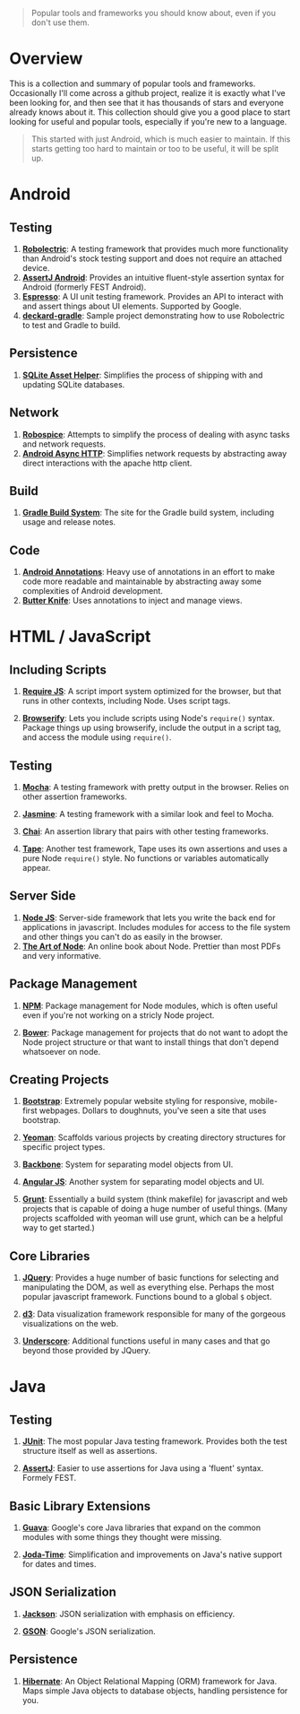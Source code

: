 > Popular tools and frameworks you should know about, even if you don't use
them.

# Overview

This is a collection and summary of popular tools and frameworks. Occasionally
I'll come across a github project, realize it is exactly what I've been looking
for, and then see that it has thousands of stars and everyone already knows
about it. This collection should give you a good place to start looking for
useful and popular tools, especially if you're new to a language.

> This started with just Android, which is much easier to maintain. If this
starts getting too hard to maintain or too to be useful, it will be split up.


# Android

## Testing

1. [**Robolectric**](https://github.com/robolectric/robolectric): A testing
framework that provides much more functionality than Android's stock testing
support and does not require an attached device.
1. [**AssertJ Android**](https://github.com/square/assertj-android): Provides an
intuitive fluent-style assertion syntax for Android (formerly FEST Android).
1. [**Espresso**](https://code.google.com/p/android-test-kit/wiki/Espresso): A
UI unit testing framework. Provides an API to interact
with and assert things about UI elements. Supported by Google.
1. [**deckard-gradle**](https://github.com/robolectric/deckard-gradle): Sample
project demonstrating how to use Robolectric to test and Gradle to build.

## Persistence

1. [**SQLite Asset Helper**](https://github.com/jgilfelt/android-sqlite-asset-helper):
Simplifies the process of shipping with and updating SQLite databases.

## Network

1. [**Robospice**](https://github.com/stephanenicolas/robospice): Attempts to
simplify the process of dealing with async tasks and network requests.
1. [**Android Async HTTP**](https://github.com/loopj/android-async-http):
Simplifies network requests by abstracting away direct interactions with the
apache http client.

## Build

1. [**Gradle Build System**](http://tools.android.com/tech-docs/new-build-system):
The site for the Gradle build system, including usage and release notes.

## Code

1. [**Android Annotations**](https://github.com/excilys/androidannotations/wiki):
Heavy use of annotations in an effort to make code more readable and
maintainable by abstracting away some complexities of Android development.
1. [**Butter Knife**](https://github.com/JakeWharton/butterknife):
Uses annotations to inject and manage views.

# HTML / JavaScript

## Including Scripts

1. [**Require JS**](http://requirejs.org/): A script import system optimized
for the browser, but that runs in other contexts, including Node. Uses script
tags.

1. [**Browserify**](http://browserify.org/): Lets you include scripts using
Node's `require()` syntax. Package things up using browserify, include the
output in a script tag, and access the module using `require()`.

## Testing

1. [**Mocha**](http://visionmedia.github.io/mocha/): A testing framework with
pretty output in the browser. Relies on other assertion frameworks.

1. [**Jasmine**](http://jasmine.github.io/2.0/introduction.html): A testing
framework with a similar look and feel to Mocha.

1. [**Chai**](http://chaijs.com/): An assertion library that pairs with other
testing frameworks.

1. [**Tape**](https://github.com/substack/tape): Another test framework, Tape
uses its own assertions and uses a pure Node `require()` style. No functions
or variables automatically appear.

## Server Side

1. [**Node JS**](http://nodejs.org/): Server-side framework that lets you write
the back end for applications in javascript. Includes modules for access to the
file system and other things you can't do as easily in the browser.
1. [**The Art of Node**](https://github.com/maxogden/art-of-node): An online
book about Node. Prettier than most PDFs and very informative.

## Package Management

1. [**NPM**](https://github.com/npm/npm): Package management for Node modules,
which is often useful even if you're not working on a stricly Node project.

1. [**Bower**](http://bower.io/): Package management for projects that do not
want to adopt the Node project structure or that want to install things that
don't depend whatsoever on node.

## Creating Projects

1. [**Bootstrap**](http://getbootstrap.com/): Extremely popular website styling
for responsive, mobile-first webpages. Dollars to doughnuts, you've seen a site
that uses bootstrap.

1. [**Yeoman**](http://yeoman.io/): Scaffolds various projects by creating
directory structures for specific project types.

1. [**Backbone**](http://backbonejs.org/): System for separating model
objects from UI.

1. [**Angular JS**](https://angularjs.org/): Another system for separating
model objects and UI.

1. [**Grunt**](http://gruntjs.com/): Essentially a build system (think
makefile) for javascript and web projects that is capable of doing a huge
number of useful things. (Many projects scaffolded with yeoman will use grunt,
which can be a helpful way to get started.)

## Core Libraries

1. [**JQuery**](http://jquery.com/): Provides a huge number of basic functions
for selecting and manipulating the DOM, as well as everything else. Perhaps
the most popular javascript framework. Functions bound to a global `$` object.

1. [**d3**](http://d3js.org/): Data visualization framework responsible for
many of the gorgeous visualizations on the web.

1. [**Underscore**](http://underscorejs.org/): Additional functions useful in
many cases and that go beyond those provided by JQuery.

# Java

## Testing

1. [**JUnit**](http://junit.org/): The most popular Java testing framework.
Provides both the test structure itself as well as assertions.

1. [**AssertJ**](http://joel-costigliola.github.io/assertj/): Easier to use
assertions for Java using a 'fluent' syntax. Formely FEST.

## Basic Library Extensions

1. [**Guava**](https://code.google.com/p/guava-libraries/wiki/GuavaExplained):
Google's core Java libraries that expand on the common modules with some things
they thought were missing.

1. [**Joda-Time**](http://www.joda.org/joda-time/): Simplification and
improvements on Java's native support for dates and times.

## JSON Serialization

1. [**Jackson**](https://github.com/FasterXML/jackson): JSON serialization
with emphasis on efficiency.

1. [**GSON**](https://code.google.com/p/google-gson/): Google's JSON
serialization.

## Persistence

1. [**Hibernate**](http://docs.jboss.org/hibernate/orm/4.2/quickstart/en-US/html/):
An Object Relational Mapping (ORM) framework for Java. Maps simple Java objects
to database objects, handling persistence for you.
